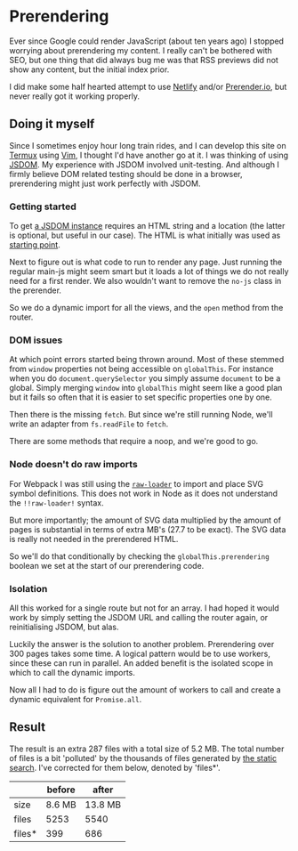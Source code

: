 <!--
  date: 9999-99-99
  modified: 9999-99-99
  slug: prerendering
  type: post
  header: vino-li-55nuS2rUYmQ-unsplash.jpg
  headerColofon: photo by [Vino Li](https://unsplash.com/@vinomamba24)
  categories: code, work
  tags: seo, rss
  description: 
-->

# Prerendering

Ever since Google could render JavaScript (about ten years ago) I stopped worrying about prerendering my content.
I really can't be bothered with SEO, but one thing that did always bug me was that RSS previews did not show any content, but the initial index prior.

I did make some half hearted attempt to use [Netlify](https://docs.netlify.com/site-deploys/post-processing/prerendering/) and/or [Prerender.io](https://prerender.io/), but never really got it working properly.


## Doing it myself

Since I sometimes enjoy hour long train rides, and I can develop this site on [Termux](https://termux.dev/en/) using [Vim](https://www.vim.org/), I thought I'd have another go at it.
I was thinking of using [JSDOM](https://github.com/jsdom/jsdom). My experience with JSDOM involved unit-testing. And although I firmly believe DOM related testing should be done in a browser, prerendering might just work perfectly with JSDOM.

### Getting started

To get [a JSDOM instance](https://github.com/jsdom/jsdom?tab=readme-ov-file#basic-usage) requires an HTML string and a location (the latter is optional, but useful in our case).
The HTML is what initially was used as [starting point](https://github.com/Sjeiti/ronvalstarnl/blob/master/src/index.html).

Next to figure out is what code to run to render any page. Just running the regular main-js might seem smart but it loads a lot of things we do not really need for a first render. We also wouldn't want to remove the `no-js` class in the prerender.

So we do a dynamic import for all the views, and the `open` method from the router.

### DOM issues

At which point errors started being thrown around. Most of these stemmed from `window` properties not being accessible on `globalThis`. For instance when you do `document.querySelector` you simply assume `document` to be a global.
Simply merging `window` into `globalThis` might seem like a good plan but it fails so often that it is easier to set specific properties one by one.

Then there is the missing `fetch`. But since we're still running Node, we'll write an adapter from `fs.readFile` to `fetch`.

There are some methods that require a noop, and we're good to go.

### Node doesn't do raw imports

For Webpack I was still using the [`raw-loader`](https://v4.webpack.js.org/loaders/raw-loader/) to import and place SVG symbol definitions. This does not work in Node as it does not understand the `!!raw-loader!` syntax.

But more importantly; the amount of SVG data multiplied by the amount of pages is substantial in terms of extra MB's (27.7 to be exact). The SVG data is really not needed in the prerendered HTML.

So we'll do that conditionally by checking the `globalThis.prerendering` boolean we set at the start of our prerendering code.

### Isolation

All this worked for a single route but not for an array. I had hoped it would work by simply setting the JSDOM URL and calling the router again, or reinitialising JSDOM, but alas.

Luckily the answer is the solution to another problem. Prerendering over 300 pages takes some time. A logical pattern would be to use workers, since these can run in parallel. An added benefit is the isolated scope in which to call the dynamic imports.

Now all I had to do is figure out the amount of workers to call and create a dynamic equivalent for `Promise.all`.

## Result

The result is an extra 287 files with a total size of 5.2 MB. The total number of files is a bit 'polluted' by the thousands of files generated by [the static search](/refactoring-for-speed#searching-is-hard). I've corrected for them below, denoted by 'files*'.

|        | before | after   |
|--------|--------|---------|
| size   | 8.6 MB | 13.8 MB |
| files  | 5253   | 5540    |
| files* | 399    | 686     |

<!--

5253 total files, 8.6 MB total size of deploy

5540 total files, 41.5 MB total size of deploy

4854 399

     686

328


5540 total files, 13.8 MB total size of deploy

-->
